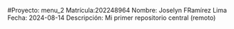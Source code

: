 #Proyecto: menu_2
Matrícula:202248964
Nombre: Joselyn FRamírez Lima
Fecha: 2024-08-14
Descripción: Mi primer repositorio central (remoto)

